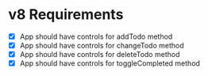 # v8 Requirements

- [x] App should have controls for addTodo method
- [x] App should have controls for changeTodo method
- [x] App should have controls for deleteTodo method
- [x] App should have controls for toggleCompleted method